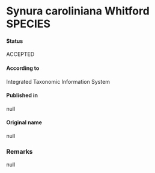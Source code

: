 Synura caroliniana Whitford SPECIES
=======

#### Status
ACCEPTED

#### According to
Integrated Taxonomic Information System

#### Published in
null

#### Original name
null

### Remarks
null